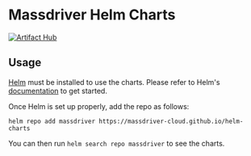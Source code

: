 # Massdriver Helm Charts

[![Artifact Hub](https://img.shields.io/endpoint?url=https://artifacthub.io/badge/repository/massdriver)](https://artifacthub.io/packages/search?repo=massdriver)

## Usage

[Helm](https://helm.sh) must be installed to use the charts.
Please refer to Helm's [documentation](https://helm.sh/docs/) to get started.

Once Helm is set up properly, add the repo as follows:

```console
helm repo add massdriver https://massdriver-cloud.github.io/helm-charts
```

You can then run `helm search repo massdriver` to see the charts.
